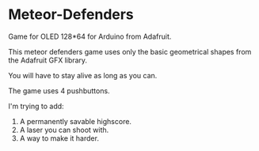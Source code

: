 # Meteor-Defenders
Game for OLED 128*64 for Arduino from Adafruit.

This meteor defenders game uses only the basic geometrical shapes from the Adafruit GFX library.

You will have to stay alive as long as you can.

The game uses 4 pushbuttons.

I'm trying to add:

1. A permanently savable highscore.
2. A laser you can shoot with.
3. A way to make it harder.
